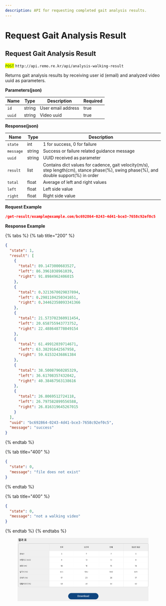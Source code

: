 ```yaml
---
description: API for requesting completed gait analysis results.
---
```


# Request Gait Analysis Result

## Request Gait Analysis Result

<mark style="color:green;">`POST`</mark> `http://api.remo.re.kr/api/analysis-walking-result`

Returns gait analysis results by receiving user id (email) and analyzed video uuid as parameters.

**Parameters(json)**

| Name | Type | Description | Required |
|------|------|-------------|-----------|
| `id` | string | User email address | true |
| `uuid` | string | Video uuid | true |

**Response(json)**

| Name | Type | Description |
|------|------|-------------|
| `state` | int | 1 for success, 0 for failure |
| `message` | string | Success or failure related guidance message |
| `uuid` | string | UUID received as parameter |
| `result` | list | Contains dict values for cadence, gait velocity(m/s), step length(cm), stance phase(%), swing phase(%), and double support(%) in order |
| `total` | float | Average of left and right values |
| `left` | float | Left side value |
| `right` | float | Right side value |

**Request Example**

```json
/get-result/example@example.com/bc692864-0243-4d41-bce3-7658c92ef0c5
```

**Response Example**

{% tabs %}
{% tab title="200" %}
```json
{
  "state": 1,
  "result": [
    {
      "total": 89.1473000683527,
      "left": 86.3961038961039,
      "right": 91.8984962406015
    },
    {
      "total": 0.3213670029837894,
      "left": 0.2981104250341651,
      "right": 0.34462358093341366
    },
    {
      "total": 21.573702360911454,
      "left": 20.658755943773752,
      "right": 22.488648778049154
    },
    {
      "total": 61.49912039714671,
      "left": 63.38291642567958,
      "right": 59.61532436861384
    },
    {
      "total": 38.50087960285329,
      "left": 36.61708357432042,
      "right": 40.38467563138616
    },
    {
      "total": 26.8069512724118,
      "left": 26.797582899556588,
      "right": 26.816319645267015
    }
  ],
  "uuid": "bc692864-0243-4d41-bce3-7658c92ef0c5",
  "message": "success"
}
```
{% endtab %}

{% tab title="400" %}
```json
{
  "state": 0,
  "message": "file does not exist"
}
```
{% endtab %}

{% tab title="400" %}
```json
{
  "state": 0,
  "message": "not a walking video"
}
```
{% endtab %}
{% endtabs %}

<figure><img src="../.gitbook/assets/Screenshot from 2024-05-10 17-29-33.png" alt=""><figcaption></figcaption></figure>